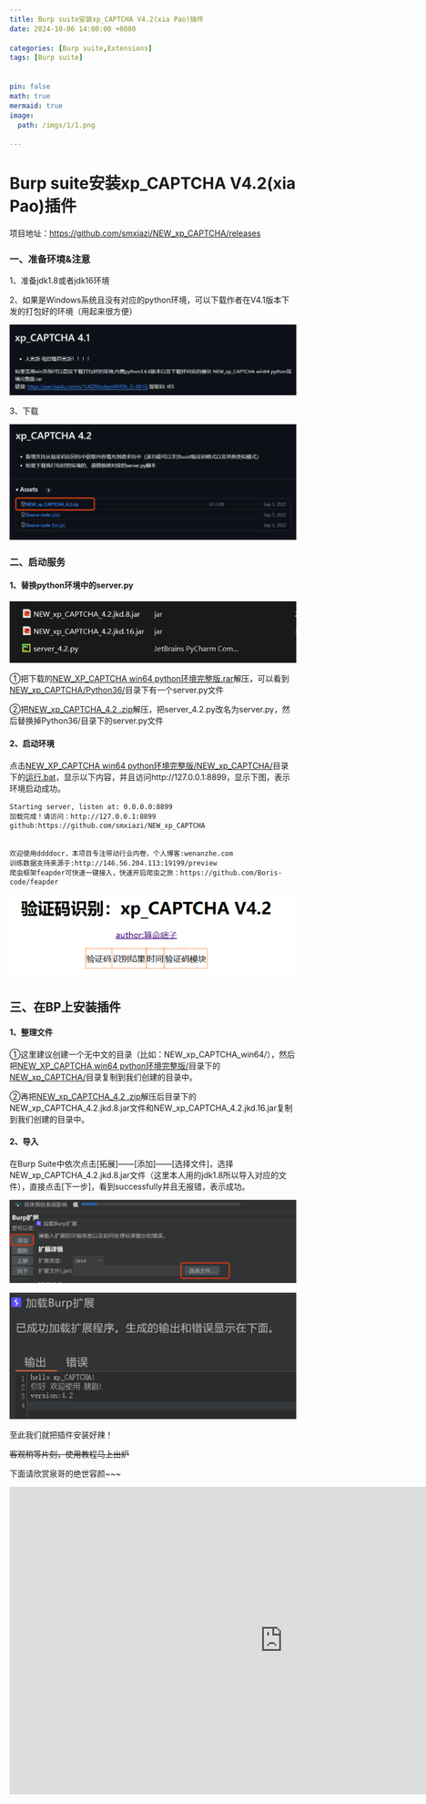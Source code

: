 ```yaml
---
title: Burp suite安装xp_CAPTCHA V4.2(xia Pao)插件
date: 2024-10-06 14:00:00 +0800

categories: [Burp suite,Extensions]
tags: [Burp suite]


pin: false
math: true
mermaid: true
image:
  path: /imgs/1/1.png

---
```




# Burp suite安装xp_CAPTCHA V4.2(xia Pao)插件

项目地址：https://github.com/smxiazi/NEW_xp_CAPTCHA/releases

### 一、准备环境&注意

1、准备jdk1.8或者jdk16环境



2、如果是Windows系统且没有对应的python环境，可以下载作者在V4.1版本下发的打包好的环境（用起来很方便）



![img](https://raw.githubusercontent.com/Leaderchen007/Leaderchen007.github.io/refs/heads/master/imgs/1/2.png)



3、下载

![img](https://raw.githubusercontent.com/Leaderchen007/Leaderchen007.github.io/refs/heads/master/imgs/1/3.png)



### 二、启动服务

#### 1、替换python环境中的server.py

![img](https://raw.githubusercontent.com/Leaderchen007/Leaderchen007.github.io/refs/heads/master/imgs/1/4.png)

①把下载的<u>NEW_XP_CAPTCHA win64 python环境完整版.rar</u>解压，可以看到<u>NEW_xp_CAPTCHA/Python36/</u>目录下有一个server.py文件

②把<u>NEW_xp_CAPTCHA_4.2 .zip</u>解压，把server_4.2.py改名为server.py，然后替换掉Python36/目录下的server.py文件

#### 2、启动环境

点击<u>NEW_XP_CAPTCHA win64 python环境完整版/NEW_xp_CAPTCHA/</u>目录下的<u>运行.bat</u>，显示以下内容，并且访问http://127.0.0.1:8899，显示下图，表示环境启动成功。

~~~
Starting server, listen at: 0.0.0.0:8899
加载完成！请访问：http://127.0.0.1:8899
github:https://github.com/smxiazi/NEW_xp_CAPTCHA


欢迎使用ddddocr，本项目专注带动行业内卷，个人博客:wenanzhe.com
训练数据支持来源于:http://146.56.204.113:19199/preview
爬虫框架feapder可快速一键接入，快速开启爬虫之旅：https://github.com/Boris-code/feapder
~~~

![img](https://raw.githubusercontent.com/Leaderchen007/Leaderchen007.github.io/refs/heads/master/imgs/1/1.png)

## 三、在BP上安装插件

#### 1、整理文件

①这里建议创建一个无中文的目录（比如：NEW_xp_CAPTCHA_win64/），然后把<u>NEW_XP_CAPTCHA win64 python环境完整版/</u>目录下的<u>NEW_xp_CAPTCHA/</u>目录复制到我们创建的目录中。

②再把<u>NEW_xp_CAPTCHA_4.2 .zip</u>解压后目录下的NEW_xp_CAPTCHA_4.2.jkd.8.jar文件和NEW_xp_CAPTCHA_4.2.jkd.16.jar复制到我们创建的目录中。

#### 2、导入

在Burp Suite中依次点击[拓展]——[添加]——[选择文件]，选择NEW_xp_CAPTCHA_4.2.jkd.8.jar文件（这里本人用的jdk1.8所以导入对应的文件），直接点击[下一步]，看到successfully并且无报错，表示成功。

![img](https://raw.githubusercontent.com/Leaderchen007/Leaderchen007.github.io/refs/heads/master/imgs/1/5.png)

![img](https://raw.githubusercontent.com/Leaderchen007/Leaderchen007.github.io/refs/heads/master/imgs/1/6.png)



至此我们就把插件安装好辣！

~~客观稍等片刻，使用教程马上出炉~~



下面请欣赏泉哥的绝世容颜~~~



<iframe width="960" height="540" frameborder="0" src="https://open.douyin.com/player/video?vid=7422095296701746482&autoplay=0" referrerpolicy="unsafe-url" allowfullscreen></iframe>








